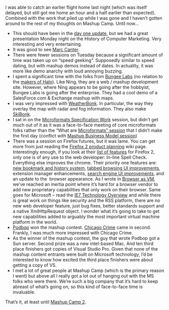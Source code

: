 I was able to catch an earlier flight home last night (which was itself
delayed, but still got me home an hour and a half earlier than
expected). Combined with the work that piled up while I was gone and I
haven’t gotten around to the rest of my thoughts on Mashup Camp. Until
now…

-   This should have been in the [day one
    update](http://devhawk.net/2006/02/21/Thoughts+From+Mashup+Camp+Day+1.aspx),
    but we had a great presentation Monday night on the History of
    Computer Marketing. Very interesting and very entertaining.
-   It was good to see [Marc
    Canter](http://blog.broadbandmechanics.com/2006/02/making-the-scene-at-mashup-camp).
-   There were fewer sessions on Tuesday because a significant amount of
    time was taken up on “speed geeking”. Supposedly similar to speed
    dating, but with mashup demos instead of dates. In actuality, it was
    more like demo anarchy with loud annoying buzzing.
-   I spent a significant time with the folks from [Bungee
    Labs](http://www.bungeelabs.com/) (no relation to the [makers of
    Halo](http://www.bungie.net/)). Like Ning, they are a web / mashup
    development site. However, where Ning appears to be going after the
    hobbyist, Bungee Labs is going after the enterprise. They had a cool
    demo of a SalesForce.com & Exchange mashup with maps.
-   I was very impressed with
    [WeatherBonk](http://www.weatherbonk.com/). In particular, the way
    they overlay the map with radar and fog information. They also make
    [SkiBonk](http://www.skibonk.com/).
-   I sat in on the [Microformats Specification
    Work](http://www.mashupcamp.com/index.cgi?HAtomFinalization)
    session, but didn’t get much out of it as it was a face-to-face
    meeting of core microformats folks rather than the “What are
    [Microformats”
    session](http://www.mashupcamp.com/index.cgi?MicroFormats) that I
    didn’t make the first day (conflict with [Mashup Business Model
    session](http://www.mashupcamp.com/index.cgi?MonetizationBizModels))
-   There was a session on Firefox futures, but it was lame. You can get
    more from just reading the [Firefox 2 product
    planning](http://wiki.mozilla.org/Firefox:2.0_Product_Planning) wiki
    page. Interestingly enough, if you look at their [list of
    features](http://wiki.mozilla.org/Firefox2/Features) for Firefox 2,
    only one is of any use to the web developer: In-line Spell Check.
    Everything else improves the chrome. Their priority one features
    are: [new bookmark and history
    system](http://wiki.mozilla.org/Places), [tabbed browsing UI
    improvements](http://wiki.mozilla.org/Tabbed_Browsing), extension
    manager enhancements, [search engine UI
    improvements](http://wiki.mozilla.org/Search_Service), and an update
    to the  browser appearance. As I wrote in [Browser as
    VM](http://devhawk.net/2006/02/03/Browser+As+Virtual+Machine.aspx),
    we’ve reached an inertia point where it’s hard for a browser vendor
    to add new proprietary capabilities that only work on their browser.
    Same goes for Microsoft – read the [IE7 Technology
    Overview](http://www.microsoft.com/downloads/details.aspx?FamilyId=B2AC8F30-2D88-45B6-90AE-ED266161F463&displaylang=en)
    and while there is great work on things like security and the RSS
    platform, there are no new web developer feature, just bug fixes,
    better standards support and a native XmlHttpRequest object. I
    wonder what it’s going to take to get new capabilities added to
    arguably the most important virtual machine platform in the world.
-   [Podbop](http://podbop.org/) won the mashup contest. [Chicago
    Crime](http://www.chicagocrime.org/) came in second. Frankly, I was
    much more impressed with Chicago Crime.
-   As the winner of the mashup contest, the guy that wrote Podbop got a
    Sun server. Second prize was a new intel-based Mac. And ten third
    place finishers got copies of Visual Studio Pro. Given that none of
    the mashup content entrants were built on Microsoft technology, I’d
    be interested to know how excited the third place finishers were
    about getting a copy of VS.
-   I met a lot of great people at Mashup Camp (which is the primary
    reason I went) but above all I really got a lot out of hanging out
    with the MS folks who were there. We’re such a big company that it’s
    hard to keep abreast of what’s going on, so this kind of
    face-to-face time is invaluable.

That’s it, at least until [Mashup Camp
2](http://www.mashupcamp.com/index.cgi?MashupCamp2).
